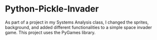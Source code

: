 # Python-Pickle-Invader
As part of a project in my Systems Analysis class, I changed the sprites, background, and added different functionalities to a simple space invader game. This project uses the PyGames library.
